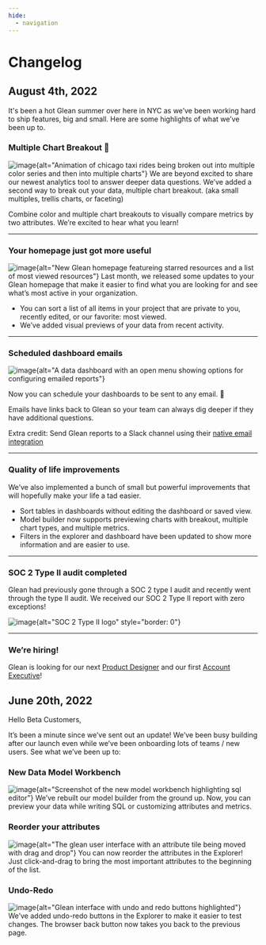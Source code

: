 ```yaml
---
hide:
  - navigation
---
```


# Changelog

## August 4th, 2022

It's been a hot Glean summer over here in NYC as we’ve been working hard to ship features, big and small. Here are some highlights of what we’ve been up to.

### Multiple Chart Breakout 🎉
![image](/assets/product_updates/220803_trellis.gif){alt="Animation of chicago taxi rides being broken out into multiple color series and then into multiple charts"}
We are beyond excited to share our newest analytics tool to answer deeper data questions. We’ve added a second way to break out your data, multiple chart breakout. (aka small multiples, trellis charts, or faceting)

Combine color and multiple chart breakouts to visually compare metrics by two attributes. We’re excited to hear what you learn!

---

### Your homepage just got more useful
![image](/assets/product_updates/220803_homepage.png){alt="New Glean homepage featureing starred resources and a list of most viewed resources"}
Last month, we released some updates to your Glean homepage that make it easier to find what you are looking for and see what’s most active in your organization.
* You can sort a list of all items in your project that are private to you, recently edited, or our favorite: most viewed.
* We’ve added visual previews of your data from recent activity.

---

### Scheduled dashboard emails
![image](/assets/product_updates/220803_dashboard_reports.png){alt="A data dashboard with an open menu showing options for configuring emailed reports"}

Now you can schedule your dashboards to be sent to any email. 🥳

Emails have links back to Glean so your team can always dig deeper if they have additional questions.

Extra credit: Send Glean reports to a Slack channel using their [native email integration](https://nyc.us3.list-manage.com/track/click?u=6300d55bcba31646550d3c1e4&id=06a81c7c2b&e=454d9cfee6)

---

### Quality of life improvements

We’ve also implemented a bunch of small but powerful improvements that will hopefully make your life a tad easier.

* Sort tables in dashboards without editing the dashboard or saved view.
* Model builder now supports previewing charts with breakout, multiple chart types, and multiple metrics.
* Filters in the explorer and dashboard have been updated to show more information and are easier to use.

---

### SOC 2 Type II audit completed

Glean had previously gone through a SOC 2 type I audit and recently went through the type II audit. We received our SOC 2 Type II report with zero exceptions!

![image](/assets/product_updates/220803_soc2.png){alt="SOC 2 Type II logo" style="border: 0"}

---

### We’re hiring!

Glean is looking for our next [Product Designer](https://glean.io/open-roles/product-designer) and our first [Account Executive](https://glean.io/open-roles/account-executive)!


## June 20th, 2022

Hello Beta Customers,

It’s been a minute since we’ve sent out an update! We’ve been busy building after our launch even while we’ve been onboarding lots of teams / new users. See what we’ve been up to:


### New Data Model Workbench

![image](/assets/product_updates/220620_model_workbench.png){alt="Screenshot of the new model workbench highlighting sql editor"}
We’ve rebuilt our model builder from the ground up. Now, you can preview your data while writing SQL or customizing attributes and metrics.

### Reorder your attributes

![image](/assets/product_updates/220620_reorder_attributes.png){alt="The glean user interface with an attribute tile being moved with drag and drop"}
You can now reorder the attributes in the Explorer! Just click-and-drag to bring the most important attributes to the beginning of the list.

### Undo-Redo

![image](/assets/product_updates/220622_undo_redo.png){alt="Glean interface with undo and redo buttons highlighted"}
We’ve added undo-redo buttons in the Explorer to make it easier to test changes. The browser back button now takes you back to the previous page.

